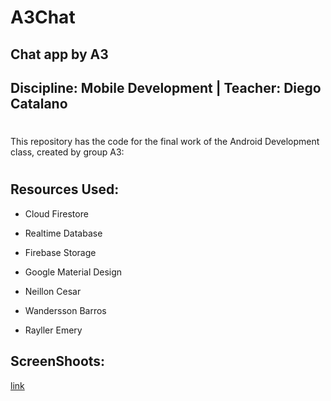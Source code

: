 # A3Chat
## Chat app by A3

## Discipline: Mobile Development |  Teacher: Diego Catalano
#
This repository has the code for the final work of the Android Development class, created by group A3:
#
## Resources Used: 

*  Cloud Firestore
*  Realtime Database
*  Firebase Storage
*  Google Material Design

*  Neillon Cesar
*  Wandersson Barros
*  Rayller Emery

## ScreenShoots:

[link](https://drive.google.com/open?id=1t2ScuvZk7Xv1PgZifM2_IAevZe2GoD43)


